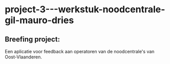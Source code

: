 ﻿# project-3---werkstuk-noodcentrale-gil-mauro-dries
 
 ## Breefing project:
 Een aplicatie voor feedback aan operatoren van de noodcentrale's van Oost-Vlaanderen.
 
 
